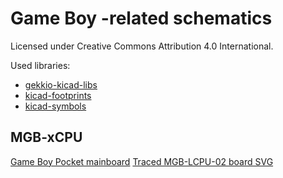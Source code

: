# Game Boy -related schematics
Licensed under Creative Commons Attribution 4.0 International.

Used libraries:

* [gekkio-kicad-libs](https://github.com/Gekkio/gekkio-kicad-libs)
* [kicad-footprints](https://github.com/KiCad/kicad-footprints)
* [kicad-symbols](https://github.com/KiCad/kicad-symbols)

## MGB-xCPU

[Game Boy Pocket mainboard](MGB-xCPU/schematic/MGB-xCPU.pdf)
[Traced MGB-LCPU-02 board SVG](MGB-xCPU/MGB-LCPU-02.svg)
